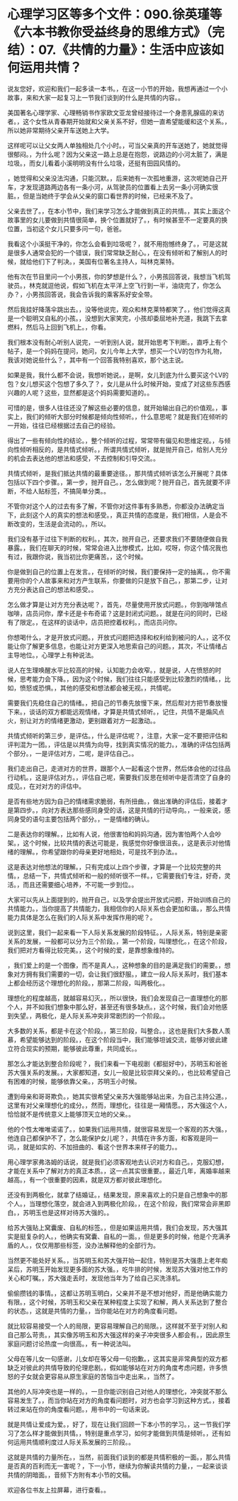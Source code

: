 # 心理学习区等多个文件：090.徐英瑾等《六本书教你受益终身的思维方式》（完结）：07.《共情的力量》：生活中应该如何运用共情？

说友您好，欢迎和我们一起多读一本书。，在这一小节的开始，我想再通过一个小故事，来和大家一起复习上一节我们谈到的什么是共情的内容。。

美国著名心理学家、心理畅销书作家欧文亚龙曾经接待过一个身患乳腺癌的来访者。，这个女性从青春期开始就和父亲关系不好，但她一直希望能缓和这个关系。，所以她非常期待父亲开车送她上大学。

这样呢可以让父女两人单独相处几个小时。，可当父亲真的开车送她了，她就觉得很郁闷。，为什么呢？因为父亲这一路上总是在抱怨，说路边的小河太脏了，满是垃圾。，而女儿看着小溪明明没有什么垃圾，还挺有田园风情的。

，她觉得和父亲没法沟通，只能沉默。，后来她有一次孤地重游，这次呢她自己开车，才发现道路两边各有一条小河，从驾驶员的位置看上去另一条小河确实很脏。，但是当她终于学会从父亲的窗口看世界的时候，已经来不及了。

父亲去世了。，在本小节中，我们来学习怎么才能做到真正的共情。，其实上面这个故事里的女儿要做到共情很简单，换个位置就好了。，有时候甚至不一定要真的换位置，当初这个女儿只要多问一句，爸爸。

我看这个小溪挺干净的，你怎么会看到垃圾呢？，就不用抱憾终身了。，可是这就是很多人通常会犯的一个错误，我们常常缺乏耐心。，在没有倾听和了解别人的时候，就给他们下了判决。，美国有位著名主持人，叫林克莱特。

他有次在节目里问一个小男孩，你的梦想是什么？，小男孩回答说，我想当飞机驾驶员。，林克就逗他说，假如飞机在太平洋上空飞行到一半，油烧完了，你怎么办？，小男孩回答说，我会告诉我的乘客系好安全带。

然后我挂好降落伞跳出去。，没等他说完，观众和林克莱特都笑了。，他们觉得这真是一个聪明又自私的小孩。，没想到大家笑完，小孩却委屈地补充道，我跳下去拿燃料，然后马上回到飞机上。，你看。

我们根本没有耐心听别人说完，一听到别人说，就开始思考下判断。，直呼上有个帖子，是一个妈妈在提问，她问，女儿今年上大学，想买一个LV的包作为礼物，我该对她说些什么？，其中有一个回答我特别喜欢，那个达主说。

如果是我，我什么都不会说，我想听她说。，是啊，女儿到底为什么要买这个LV的包？女儿想买这个包想了多久了？，女儿是从什么时候开始，变成了对这些东西感兴趣的人呢？这些，显然都是这个妈妈需要知道的。。

可惜的是，很多人往往还没了解这些必要的信息，就开始输出自己的价值观。，事实上，我们的倾听大部分时候都是倾向性倾听。，什么意思呢？就是我们在倾听的一开始，往往已经根据过去自己的经验。

得出了一些有倾向性的结论。，整个倾听的过程，常常带有偏见和思维定视。，与倾向性倾听相反的，是共情式倾听。，所谓共情式倾听，就是抛开自己，给别人充分的机会去表达他的想法和感受，不去控制和引导交流。。

共情式倾听，是我们抵达共情的最重要途径。，那共情式倾听该怎么开展呢？具体包括以下四个步骤。，第一步，抛开自己。，怎么做到呢？抛开自己，首先就要不评断，不给人贴标签，不搞简单分类。。

不管你对这个人的过去有多了解，不管你对这件事有多熟悉，你都没办法确定当下，此刻这个人的真实的想法和感受。，真正共情的态度是，我们相信，人是会不断改变的，生活是会流动的。，所以。

我们没有基于过往下判断的权利。，其次，抛开自己，还要求我们不要随便做自我暴露。，我们在聊天的时候，常常会进入比惨模式，比如，哎呀，你这个情况我也有过，我跟你说，我当初比你更痛苦。，这个时候。

你是做到自己的位置上在发言。，在倾听的时候，我们要保持一定的抽离。，你不需要用你的个人故事来和对方产生联系，你要做的只是放下自己。，那第二步，让对方充分表达自己的想法和感受。。

怎么做才算是让对方充分表达呢？，首先，尽量使用开放式问题。，你到咖啡馆点咖啡，店员问你，摩卡还是卡布奇诺？这是封闭式问题。，就是在问的同时，已经有了限定。，在这样的谈话中，店员把控着权利。，而店员问你。

你想喝什么，才是开放式问题。，开放式问题把选择和权利给到被问的人。，这不仅能让你了解更多信息，也能让对方更深入地思索自己的问题。，其次，不让情绪占主导地位。，心理学上有种说法。

说人在生理唤醒水平比较高的时候，认知能力会收窄。，就是说，人在愤怒的时候，思考能力会下降。，因为这个时候，我们往往只能感受到比较激烈的情绪。，比如，愤怒或恐惧。，其他的感受和想法都会被无视。，共情呢。

需要我们先稳住自己的情绪。，把自己的节奏先放慢下来，然后帮对方把节奏放慢下来。，谈话的双方都能远观情绪，才算是共情式倾听。，记住，共情不是煽风点火，别让对方的情绪更激动，更别跟着对方一起激动。。

共情式倾听的第三步，是评估。，什么是评估呢？，注意，大家一定不要把评估和评判混为一团。，评估是以共情为向导，找到真实情况的能力。，准确的评估包括两个部分。，一是评估对方，二呢，是评估自己。。

我们走出自己，走进对方的世界，跟那个人一起看这个世界，然后体会他的过往品行动机。，这是评估对方。，评估自己呢，需要我们反思在倾听中是否清空了自身的成见。，在对对方的评估中。

是否有些地方因为自己的情绪需求脆弱，有所扭曲。，做出准确的评估后，接着才是第四步。，向对方表达那些感同身受的话，这是共情的行动导向。，一般来说，感同身受的语句主要包括两个部分。，一是情绪的确认。

二是表达你的理解。，比如有人说，他很害怕和妈妈沟通，因为害怕两个人会吵架。，这个时候，比较共情的表达可能是，我感觉你好像很沮丧。，这是表示对他情绪的理解。，你希望跟你的母亲更好地相处，可是找不到办法。。

这是表达对他想法的理解。，只有完成以上四个步骤，才算是一个比较完整的共情。，总结一下，共情式倾听和一般的倾听很不一样。，它需要我们专注，好奇，灵活。，而且还需要细心培养，不可能一步到位。。

大家可以先从上面提到的，抛开自己，以及学会提出开放式问题，开始训练自己的共情能力。，当你提高了共情能力，我相信你的人际关系也会更加和谐。，那么共情能力具体是怎么在我们的人际关系中发挥作用的呢？。

说到这里，我们一起来看一下人际关系发展的阶段特征。，人际关系，特别是亲密关系的发展，一般都可以分为三个阶段。，第一个阶段，叫理想化。，在这个阶段，我们把对方看得比较完美。，这个时候的爱，是靠想象维持的。

，我们爱上的是一个图像，而不是真人。，这种想象的目的是满足我们的需要。，想象对方拥有我们需要的一切，会让我们很舒服。，建立一段人际关系时，我们基本上都会经历这个理想化的阶段。，那第二阶段，叫两极化。。

理想化的程度越高，就越容易幻灭。，所以很快，我们会发现自己一直理想化的那个人，并不如我们想象中那么好，甚至还有很多缺点。，这个时候，我们会对他感到失望。，两极化，是人际关系冲突非常剧烈的一个阶段。。

大多数的关系，都是卡在这个阶段。，第三阶段，叫整合。，这也是我们大多数人羡慕，希望能够达到的阶段。，在这个阶段当中，我们能够坦诚交流，能够对彼此建立符合现实的预期，能够彼此尊重，共同成长。。

那怎么才能达到整合阶段呢？，我们来看一下电视剧《都挺好中》，苏明玉和爸爸苏大强关系的发展。，大家都知道，女儿一般是比较崇拜父亲的。，也比较希望自己有困难的时候，能够依靠父亲。，苏明玉小时候。

遭到母亲和哥哥欺负。，她其实很希望父亲苏大强能够站出来，为自己主持公道。，这里有对父亲理想化的成分。，然而，理想化，往往是一厢情愿。，苏大强这个人，恰恰就不是传统意义上能够顶天立地的父亲。。

他的个性太唯唯诺诺了。，如果我们运用共情，就很容易发现一个客观的苏大强。，他连自己都保护不了，怎么能保护女儿呢？，共情在许多方面，和客观是同一词。，就是如实的、不加扭曲的、看这个世界本来样子的能力。。

用心理学家弗洛姆的话说，就是我们必须客观地去认识对方和自己。，克服幻想，才能在关系中了解对方的真正本质。，这一点其实很重要。，最近几年，离婚率越来越高。，有一个很重要的因素，就是双方都对彼此理想化。

还没有到两极化，就拿了结婚证。，结果发现，原来喜欢上的只是自己想象中的那个人。，当理想化落空，就会进入到两极化阶段。，在这个阶段，我们常常会非黑即白。，苏明玉也是这样对待苏大强的。。

给苏大强贴上窝囊废、自私的标签。，但是如果运用共情，我们会发现，苏大强其实是挺复杂的人。，他确实有窝囊、自私的一面。，但是更多的时候，他是个充满矛盾的人。，仅仅用那些标签，没办法解释他的全部行为。

当然更不能处好关系。，当苏明玉和苏大强开始一起住，特别是苏大强患上老年痴呆后，苏明玉开始发现更多面的苏大强。，吃牛排的时候，发现苏大强对他工作的关心和叮嘱。，苏大强走丢时，发现他当年为了给自己买洗涤机。

偷偷攒钱的事情。，这都让苏明玉明白，父亲并不是不想对他好，而是他确实能力有限。，这个时候，苏明玉和父亲在某种程度上实现了和解，两人关系达到了整合的状态。，这就是共情的力量。，当你能站在对方的角度看问题。

就比较容易接受一个人的局限，更容易理解自己的局限。，这样就不至于对别人和自己那么苛责。，其实像苏明玉和苏大强这样的亲子冲突很多人都会有。，因此原生家庭问题讨论热度一向很高。，有一种说法叫。

父母在等儿女一句感谢，儿女却在等父母一句抱歉。，这其实是非常典型的双方都缺乏对彼此的共情导致的伦理悲剧。，假如能够站在对方的角度考虑问题，许多愤怒的子女就会更容易从原生家庭的苦恼当中走出来。，当然了。

其他的人际冲突也是一样的。，一旦你能识别自己对他人的理想化，冲突就不那么容易发生了。，而当你站在对方的角度看问题时，对方也会学习到这种方式。，接着转过来站在你的角度看问题。，用书中的一句话来说。

就是共情让爱成为爱。，好了，现在让我们回顾一下本小节的学习。，这一节我们学习了怎么样才能做到共情。，特别是重点学习，如何才能做到共情是倾听。，还有如何运用共情顺利度过人际关系发展的三阶段。。

这就是共情的力量所在。，当然，前面我们谈到的都是共情积极的一面。，那么共情是否真的百利而无一害呢？，下一小节，继续为你解读共情的力量，，一起来谈谈共情的阴暗面。，音频下方附有本小节的文稿。

欢迎各位书友上拉屏幕，进行查看。。